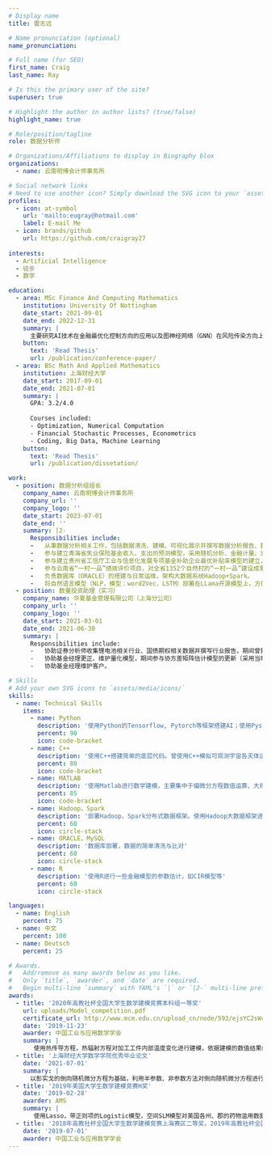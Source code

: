 ```yaml
---
# Display name
title: 雷志远

# Name pronunciation (optional)
name_pronunciation:

# Full name (for SEO)
first_name: Craig
last_name: Ray

# Is this the primary user of the site?
superuser: true

# Highlight the author in author lists? (true/false)
highlight_name: true

# Role/position/tagline
role: 数据分析师

# Organizations/Affiliations to display in Biography blox
organizations:
  - name: 云南明博会计师事务所

# Social network links
# Need to use another icon? Simply download the SVG icon to your `assets/media/icons/` folder.
profiles:
  - icon: at-symbol
    url: 'mailto:eugray@hotmail.com'
    label: E-mail Me
  - icon: brands/github
    url: https://github.com/craigray27
    
interests:
  - Artificial Intelligence
  - 徒步
  - 数学

education:
  - area: MSc Finance And Computing Mathematics
    institution: University Of Nottingham
    date_start: 2021-09-01
    date_end: 2022-12-31
    summary: |
      主要研究AI技术在金融最优化控制方向的应用以及图神经网络（GNN）在风险传染方向上的应用。在期间，在导师Reuben O'dea的指导下共同完成了图网络在银行金融拆借风险间的网络传染模型。
    button:
      text: 'Read Thesis'
      url: /publication/conference-paper/
  - area: BSc Math And Applied Mathematics
    institution: 上海财经大学
    date_start: 2017-09-01
    date_end: 2021-07-01
    summary: |
      GPA: 3.2/4.0
    
      Courses included:
      - Optimization, Numerical Computation
      - Financial Stochastic Processes, Econometrics
      - Coding, Big Data, Machine Learning
    button:
      text: 'Read Thesis'
      url: /publication/dissetation/

work:
  - position: 数据分析组组长
    company_name: 云南明博会计师事务所
    company_url: ''
    company_logo: ''
    date_start: 2023-07-01
    date_end: ''
    summary: |2-
      Responsibilities include:
      -   从事数据分析相关工作，包括数据清洗、建模、可视化展示并撰写数据分析报告、数据入库等。
      -   参与建立青海省失业保险基金收入、支出的预测模型，采用随机分析、金融计量、宏观经济模型等手段预测2024年到2027年青海省人口、GDP、城镇失业率、城镇就业人口、失业保险基金参保人数、缴纳金额、失业保险金发放金额、失业补助金、医疗补助金等参数，最后达到科学规划预算的目的。数据量：1100万上下。
      -   参与建立贵州省工信厅工业与信息化发展专项基金补助企业最优补贴率模型的建立，采用带正则项的PSM-DID模型；DEA-SVC模型；Game Theory-Optimization模型，对不同的行业的不同规模项目的最优补助金额（最优补贴率）进行建模，方便未来的资金规划。
      -   参与云南省“一村一品”绩效评价项目，对全省1352个自然村的“一村一品”建设成果进行评价分析，依据行业的不同，使用AHP-Topsis-Reflection方法对目标的特征向量进行赋权评价，再依据评价的数值结果使用Dagum-Gini进行差异分析。最后，使用空间SLM模型分析全云南省的“一村一品”产业分布结构与空间集聚效应。
      -   负责数据库（ORACLE）的搭建与日常运维，架构大数据系统Hadoop+Spark。
      -   将自然语言模型（NLP，模型：word2Vec，LSTM）部署在LLama开源模型上，方便进行一些日常的办公操作、数据匹配。
  - position: 数量投资助理（实习）
    company_name: 华夏基金管理有限公司（上海分公司）
    company_url: ''
    company_logo: ''
    date_start: 2021-03-01
    date_end: 2021-06-30
    summary: |
      Responsibilities include:
      -   协助证券分析师收集锂电池相关行业、国债期权相关数据并撰写行业报告，期间曾独立完成绿色国债期权市场的调研报告。
      -   协助基金经理更正、维护量化模型，期间参与协方差矩阵估计模型的更新（采用当时新的贝叶斯估计方法）。
      -   协助基金经理维护客户。

# Skills
# Add your own SVG icons to `assets/media/icons/`
skills:
  - name: Technical Skills
    items:
      - name: Python
        description: '使用Python的Tensorflow, Pytorch等框架搭建AI；使用Pyspark进行大数据运算；利用Python爬虫进行数据爬取；使用Python进行数据清洗、数据比对、数学建模等。'
        percent: 90
        icon: code-bracket
      - name: C++
        description: '使用C++搭建简单的底层代码。曾使用C++模拟可观测宇宙各天体运行轨迹数据（基于万有引力定律导出的常微分方程，不考虑极端天体）。'
        percent: 80
        icon: code-bracket
      - name: MATLAB
        description: '使用Matlab进行数学建模，主要集中于偏微分方程数值运算、大规模稀疏矩阵相关求解'
        percent: 85
        icon: code-bracket
      - name: Hadoop，Spark
        description: '部署Hadoop，Spark分布式数据框架。使用Hadoop大数据框架进行存储，辅以Spark框架进行流运算并使用Pyspark进行机器学习。'
        percent: 60
        icon: circle-stack
      - name: ORACLE，MySQL
        description: '数据库部署，数据的简单清洗与比对'
        percent: 60
        icon: circle-stack
      - name: R
        description: '使用R进行一些金融模型的参数估计，如CIR模型等'
        percent: 60
        icon: circle-stack

languages:
  - name: English
    percent: 75
  - name: 中文
    percent: 100
  - name: Deutsch
    percent: 25

# Awards.
#   Add/remove as many awards below as you like.
#   Only `title`, `awarder`, and `date` are required.
#   Begin multi-line `summary` with YAML's `|` or `|2-` multi-line prefix and indent 2 spaces below.
awards:
  - title: '2020年高教社杯全国大学生数学建模竞赛本科组一等奖'
    url: uploads/Model_competition.pdf
    certificate_url: http://www.mcm.edu.cn/upload_cn/node/593/ejsYC2sWca14e3b34ac748d4862444af0c44d1fd.pdf
    date: '2019-11-23'
    awarder: 中国工业与应用数学学会
    summary: |
       使用热传导方程，热辐射方程对加工工件内部温度变化进行建模，依据建模的数值结果绘出温度曲线，由于工件的特性，对工件在升温室、冷却室的最优时间长度进行求解，并由此来决定最优的传送带运行速度，实现数字化管控。
  - title: '上海财经大学数学学院优秀毕业论文'
    date: '2021-07-01'
    summary: |
      以彭实戈的倒向随机微分方程为基础，利用半参数、非参数方法对倒向随机微分方程进行非参数参数估计，并研究了它在蝶式期权上的数值实验效果。并研究了其在上证50指数期权价格预估上的应用。
  - title: '2019年美国大学生数学建模竞赛H奖'
    date: '2019-02-28'
    awarder: AMS
    summary: |
       使用Lasso，带正则项的Logistic模型，空间SLM模型对美国各州、郡的药物滥用数据进行建模，并分析影响药物滥用情况的特征，以及药物滥用情况在空间上的传播情况。数据量大致在70万上下。
  - title: '2018年高教社杯全国大学生数学建模竞赛上海赛区二等奖，2019年高教社杯全国大学生数学建模竞赛上海赛区三等奖'
    date: '2019-07-01'
    awarder: 中国工业与应用数学学会
---
```



